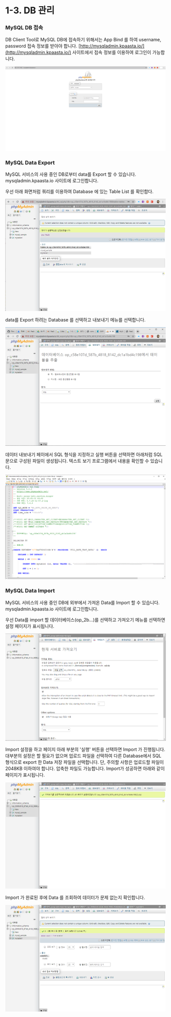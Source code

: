 # 1-3. DB 관리

### MySQL DB 접속    

DB Client Tool로 MySQL DB에 접속하기 위해서는 App Bind 를 하여 username, password 접속 정보를 받아야 합니다. [http://mysqladmin.kpaasta.io/](http://mysqladmin.kpaasta.io/) 사이트에서 접속 정보를 이용하여 로그인이 가능합니다.

![](../../.gitbook/assets/mysql_-_dbclient_-%20%282%29.png)

### MySQL Data Export

MySQL 서비스의 사용 중인 DB로부터 data를 Export 할 수 있습니다. mysqladmin.kpaasta.io 사이트에 로그인합니다.

우선 아래 화면처럼 쿼리를 이용하여 Database 에 있는 Table List 를 확인합다.

![](../../.gitbook/assets/showtables.png)

data를 Export 하려는 Database 를 선택하고 내보내기 메뉴를 선택합니다.

![](../../.gitbook/assets/export_tables_1.png)

데이터 내보내기 페이에서 SQL 형식을 지정하고 실행 버튼을 선택하면 아래처럼 SQL 문으로 구성된 파일이 생성됩니다. 텍스트 보기 프로그램에서 내용을 확인할 수 있습니다.

![](../../.gitbook/assets/export_tables_2.png)



### MySQL Data Import

MySQL 서비스의 사용 중인 DB에 외부에서 가져온  Data를 Import 할 수 있습니다. mysqladmin.kpaasta.io 사이트에 로그인합니다.

우선 Data를 import 할 데이터베이스\(op\_2b...\)를 선택하고 가져오기 메뉴를 선택하면 설정 페이지가 표시됩니다.

![](../../.gitbook/assets/import_tables_1.png)

Import 설정을 하고 페이지 아래 부분의 '실행' 버튼을 선택하면 Import 가 진행됩니다. 대부분의 설정은 할 필요가 없으며 업로드 파일을 선택하여 다른 Database에서 SQL 형식으로 export 한 Data 저장 파일을 선택합니다. 단, 주의할 사항은 업로드할 파일이 2048KB 이하여야 합니다. 압축한 파일도 가능합니다. Import가 성공하면 아래와 같이 페이지가 표시됩니다.

![](../../.gitbook/assets/import_tables_2.png)

Import 가 완료된 후에 Data 를 조회하여 데이터가 문제 없는지 확인합니다.

![](../../.gitbook/assets/import_tables_3.png)

